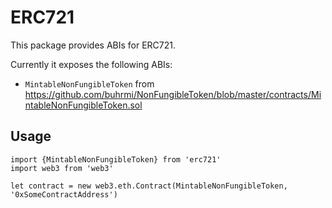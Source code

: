 # ERC721

This package provides ABIs for ERC721.

Currently it exposes the following ABIs:

* `MintableNonFungibleToken` from https://github.com/buhrmi/NonFungibleToken/blob/master/contracts/MintableNonFungibleToken.sol

## Usage

```
import {MintableNonFungibleToken} from 'erc721'
import web3 from 'web3'

let contract = new web3.eth.Contract(MintableNonFungibleToken, '0xSomeContractAddress')
```